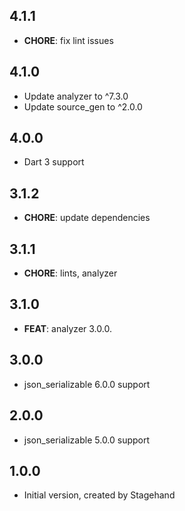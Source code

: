 ## 4.1.1

- **CHORE**: fix lint issues

## 4.1.0

- Update analyzer to ^7.3.0
- Update source_gen to ^2.0.0

## 4.0.0

- Dart 3 support

## 3.1.2

- **CHORE**: update dependencies

## 3.1.1

- **CHORE**: lints, analyzer

## 3.1.0

- **FEAT**: analyzer 3.0.0.

## 3.0.0

- json_serializable 6.0.0 support

## 2.0.0

- json_serializable 5.0.0 support

## 1.0.0

- Initial version, created by Stagehand
